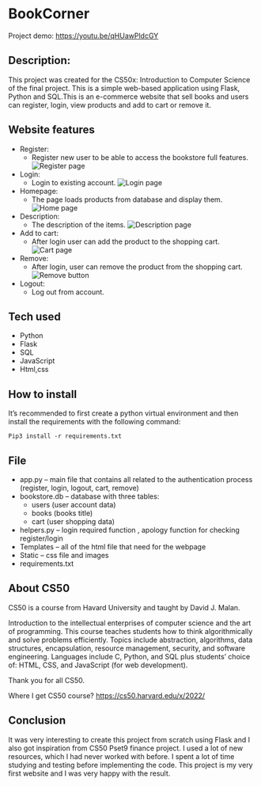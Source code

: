 # BookCorner

Project demo: https://youtu.be/qHUawPldcGY

## Description:
This project was created for the CS50x: Introduction to Computer Science of the final project. This is a simple web-based application using Flask, Python and SQL.This is an e-commerce website that sell books and users can register, login, view products and add to cart or remove it.

## Website features
* Register:
    * Register new user to be able to access the bookstore full features.
    ![Register page](https://github.com/JohnTypeC/Personal-site/blob/ffa1d3464637ca31231f956c05eb42336ccf90fd/images/web1.jpg)
* Login:
    * Login to existing account.
    ![Login page](https://github.com/JohnTypeC/Personal-site/blob/ffa1d3464637ca31231f956c05eb42336ccf90fd/images/web2.jpg)
* Homepage:
    * The page loads products from database and display them.
    ![Home page](https://github.com/JohnTypeC/Personal-site/blob/ffa1d3464637ca31231f956c05eb42336ccf90fd/images/web3.jpg)
* Description:
    * The description of the items.
    ![Description page](https://github.com/JohnTypeC/Personal-site/blob/ffa1d3464637ca31231f956c05eb42336ccf90fd/images/web4.jpg)
* Add to cart:
    * After login user can add the product to the shopping cart.
    ![Cart page](https://github.com/JohnTypeC/Personal-site/blob/ffa1d3464637ca31231f956c05eb42336ccf90fd/images/web5.jpg)
* Remove:
    * After login, user can remove the product from the shopping cart.
    ![Remove button](https://github.com/JohnTypeC/Personal-site/blob/27b7acf1a54ec045e1515dbfdcf7fce0fefd2fd5/images/web6.jpg)
* Logout:
    * Log out from account.

## Tech used
* Python
* Flask
* SQL
* JavaScript
* Html,css


## How to install
It’s recommended to first create a python virtual environment and then install the requirements with the following command:

```
Pip3 install -r requirements.txt
```

## File
* app.py – main file that contains all related to the authentication process (register, login, logout, cart, remove)
* bookstore.db – database with three tables:
    * users (user account data)
    * books (books title)
    * cart (user shopping data)
* helpers.py – login required function , apology function for checking register/login
* Templates – all of the html file that need for the webpage
* Static – css file and images
* requirements.txt

## About CS50
CS50 is a course from Havard University and taught by David J. Malan.

Introduction to the intellectual enterprises of computer science and the art of programming. This course teaches students how to think algorithmically and solve problems efficiently. Topics include abstraction, algorithms, data structures, encapsulation, resource management, security, and software engineering. Languages include C, Python, and SQL plus students’ choice of: HTML, CSS, and JavaScript (for web development).

Thank you for all CS50.

Where I get CS50 course? https://cs50.harvard.edu/x/2022/

## Conclusion
It was very interesting to create this project from scratch using Flask and I also got inspiration from CS50 Pset9 finance project. I used a lot of new resources, which I had never worked with before. I spent a lot of time studying and testing before implementing the code. This project is my very first website and I was very happy with the result.